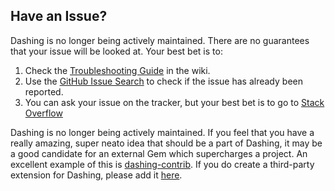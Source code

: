 <a name="issues"></a>
## Have an Issue?

Dashing is no longer being actively maintained. There are no guarantees that your issue will be looked at. Your best bet is to:

1. Check the [Troubleshooting Guide](https://github.com/Shopify/dashing/wiki#how-tos) in the wiki.
2. Use the [GitHub Issue Search](https://help.github.com/articles/searching-issues/) to check if the issue has already been reported.
3. You can ask your issue on the tracker, but your best bet is to go to [Stack Overflow](http://stackoverflow.com/questions/tagged/dashing)


<a name="features"></a>

Dashing is no longer being actively maintained. If you feel that you have a really amazing, super neato idea that should be a part of Dashing, it may be a good candidate for an external Gem which supercharges a project. An excellent example of this is
[dashing-contrib](https://github.com/QubitProducts/dashing-contrib). If you
do create a third-party extension for Dashing, please add it [here](https://github.com/Shopify/dashing/wiki/Additional-Widgets#other-third-party-tools).

